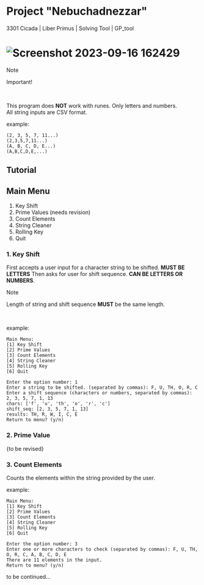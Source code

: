 # Project "Nebuchadnezzar"
3301 Cicada | Liber Primus | Solving Tool | GP_tool


# ![Screenshot 2023-09-16 162429](https://github.com/Wra1th/Nebuchadnezzar/assets/12640013/67c733b7-162e-486a-a331-1c3d169ffbde)

> [!NOTE]
> Important!
<br>

This program does **NOT** work with runes. Only letters and numbers.<br>
All string inputs are CSV format.

example:
```
(2, 3, 5, 7, 11...)
(2,3,5,7,11...)
(A, B, C, D, E...)
(A,B,C,D,E,...)
```
## Tutorial

## Main Menu
  1. Key Shift
  2. Prime Values (needs revision)
  3. Count Elements
  4. String Cleaner
  5. Rolling Key
  6. Quit

### 1. Key Shift
First accepts a user input for a character string to be shifted. **MUST BE LETTERS** Then asks for user for shift sequence. **CAN BE LETTERS OR NUMBERS**. 

> [!Note]
> Length of string and shift sequence **MUST** be the same length.

<br>

example:<br>
```
Main Menu:
[1] Key Shift
[2] Prime Values
[3] Count Elements
[4] String Cleaner
[5] Rolling Key
[6] Quit

Enter the option number: 1
Enter a string to be shifted. (separated by commas): F, U, TH, O, R, C
Enter a shift sequence (characters or numbers, separated by commas): 2, 3, 5, 7, 1, 13
chars: ['f', 'u', 'th', 'o', 'r', 'c']
shift_seq: [2, 3, 5, 7, 1, 13]
results: TH, R, W, I, C, E
Return to menu? (y/n)

```
### 2. Prime Value
{to be revised}

### 3. Count Elements
Counts the elements  within the string provided by the user.

example:<br>
```
Main Menu:
[1] Key Shift
[2] Prime Values
[3] Count Elements
[4] String Cleaner
[5] Rolling Key
[6] Quit

Enter the option number: 3
Enter one or more characters to check (separated by commas): F, U, TH, O, R, C, A, B, C, D, E
There are 11 elements in the input.
Return to menu? (y/n)
```

to be continued...
